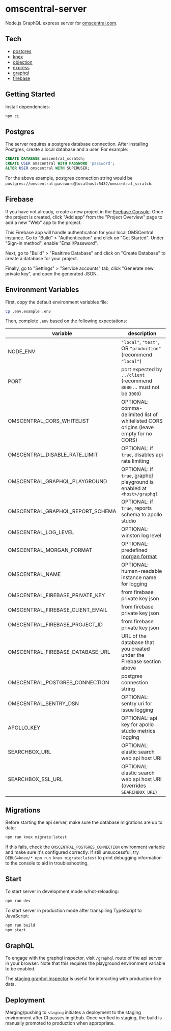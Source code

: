# omscentral-server

Node.js GraphQL express server for [omscentral.com](https://omscentral.com).

## Tech

- [postgres](https://www.postgresql.org/)
- [knex](http://knexjs.org/)
- [objection](https://vincit.github.io/objection.js/)
- [express](https://expressjs.com/)
- [graphql](https://graphql.org/)
- [firebase](https://firebase.google.com/)

## Getting Started

Install dependencies:

```sh
npm ci
```

## Postgres

The server requires a postgres database connection. After installing Postgres, create a local database and a user. For example:

```sql
CREATE DATABASE omscentral_scratch;
CREATE USER omscentral WITH PASSWORD 'password';
ALTER USER omscentral WITH SUPERUSER;
```

For the above example, postgres connection string would be `postgres://omscentral:password@localhost:5432/omscentral_scratch`.

## Firebase

If you have not already, create a new project in the [Firebase Console](https://console.firebase.google.com). Once the project is created, click "Add app" from the "Project Overview" page to add a new "Web" app to the project.

This Firebase app will handle authentication for your local OMSCentral instance. Go to "Build" > "Authentication" and click on "Get Started". Under "Sign-in method", enable "Email/Password".

Next, go to "Build" > "Realtime Database" and click on "Create Database" to create a database for your project.

Finally, go to "Settings" > "Service accounts" tab, click "Generate new private key", and open the generated JSON.

## Environment Variables

First, copy the default environment variables file:

```sh
cp .env.example .env
```

Then, complete `.env` based on the following expectations:

| variable                         | description                                                                                   |
| -------------------------------- | --------------------------------------------------------------------------------------------- |
| NODE_ENV                         | `"local"`, `"test"`, OR `"production"` (recommend `"local"`)                                  |
| PORT                             | port expected by `../client` (recommend `8080` ... must not be `3000`)                        |
| OMSCENTRAL_CORS_WHITELIST        | OPTIONAL: comma-delimited list of whitelisted CORS origins (leave empty for no CORS)          |
| OMSCENTRAL_DISABLE_RATE_LIMIT    | OPTIONAL: if `true`, disables api rate limiting                                               |
| OMSCENTRAL_GRAPHQL_PLAYGROUND    | OPTIONAL: if `true`, graphql playground is enabled at `<host>/graphql`                        |
| OMSCENTRAL_GRAPHQL_REPORT_SCHEMA | OPTIONAL: if `true`, reports schema to apollo studio                                          |
| OMSCENTRAL_LOG_LEVEL             | OPTIONAL: winston log level                                                                   |
| OMSCENTRAL_MORGAN_FORMAT         | OPTIONAL: predefined [morgan format](https://www.npmjs.com/package/morgan#predefined-formats) |
| OMSCENTRAL_NAME                  | OPTIONAL: human-readable instance name for logging                                            |
| OMSCENTRAL_FIREBASE_PRIVATE_KEY  | from firebase private key json                                                                |
| OMSCENTRAL_FIREBASE_CLIENT_EMAIL | from firebase private key json                                                                |
| OMSCENTRAL_FIREBASE_PROJECT_ID   | from firebase private key json                                                                |
| OMSCENTRAL_FIREBASE_DATABASE_URL | URL of the database that you created under the Firebase section above                         |
| OMSCENTRAL_POSTGRES_CONNECTION   | postgres connection string                                                                    |
| OMSCENTRAL_SENTRY_DSN            | OPTIONAL: sentry uri for issue logging                                                        |
| APOLLO_KEY                       | OPTIONAL: api key for apollo studio metrics logging                                           |
| SEARCHBOX_URL                    | OPTIONAL: elastic search web api host URI                                                     |
| SEARCHBOX_SSL_URL                | OPTIONAL: elastic search web api host URI (overrides `SEARCHBOX_URL`)                         |

## Migrations

Before starting the api server, make sure the database migrations are up to date:

```sh
npm run knex migrate:latest
```

If this fails, check the `OMSCENTRAL_POSTGRES_CONNECTION` environment variable and make sure it's configured correctly. If still unsuccessful, try `DEBUG=knex/* npm run knex migrate:latest` to print debugging information to the console to aid in troubleshooting.

## Start

To start server in development mode w/hot-reloading:

```sh
npm run dev
```

To start server in production mode after transpiling TypeScript to JavaScript:

```sh
npm run build
npm start
```

## GraphQL

To engage with the graphql inspector, visit `/graphql` route of the api server in your browser. Note that this requires the playground environment variable to be enabled.

The [staging graphql inspector](https://omscentral-api-staging.herokuapp.com/graphql) is useful for interacting with production-like data.

## Deployment

Merging/pushing to `staging` initiates a deployment to the staging environment after CI passes in github. Once verified in staging, the build is manually promoted to production when appropriate.
